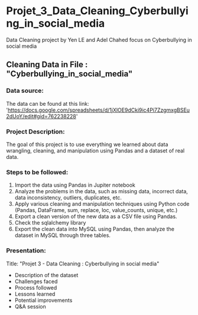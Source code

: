 # Projet_3_Data_Cleaning_Cyberbullying_in_social_media
Data Cleaning project by Yen LE and Adel Chahed focus on Cyberbullying in social media

## Cleaning Data in File : "Cyberbullying_in_social_media"

### Data source:
The data can be found at this link: 'https://docs.google.com/spreadsheets/d/1jXlOE9dCki9ic4Pi7ZzgmxgBSEu2dUoY/edit#gid=762238228'

### Project Description:
The goal of this project is to use everything we learned about data wrangling, cleaning, and manipulation using Pandas and a dataset of real data.

### Steps to be followed:
1. Import the data using Pandas in Jupiter notebook
2. Analyze the problems in the data, such as missing data, incorrect data, data inconsistency, outliers, duplicates, etc.
3. Apply various cleaning and manipulation techniques using Python code (Pandas, DataFrame, sum, replace, loc, value_counts, unique, etc.)
4. Export a clean version of the new data as a CSV file using Pandas.
5. Check the sqlalchemy library
6. Export the clean data into MySQL using Pandas, then analyze the dataset in MySQL through three tables.

### Presentation:
Title: "Projet 3 - Data Cleaning : Cyberbullying in social media"

- Description of the dataset
- Challenges faced
- Process followed
- Lessons learned
- Potential improvements
- Q&A session
